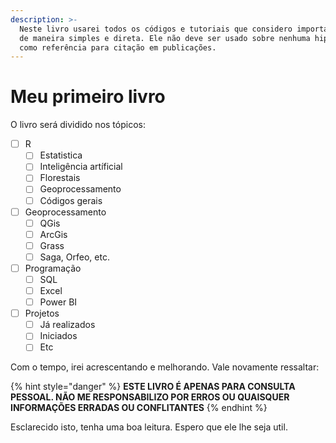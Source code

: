 ```yaml
---
description: >-
  Neste livro usarei todos os códigos e tutoriais que considero importante. Será
  de maneira simples e direta. Ele não deve ser usado sobre nenhuma hipótese
  como referência para citação em publicações.
---
```


# Meu primeiro livro

O livro será dividido nos tópicos:

* [ ] R
  * [ ] Estatistica
  * [ ] Inteligência artíficial
  * [ ] Florestais
  * [ ] Geoprocessamento
  * [ ] Códigos gerais
* [ ] Geoprocessamento
  * [ ] QGis
  * [ ] ArcGis
  * [ ] Grass
  * [ ] Saga, Orfeo, etc.
* [ ] Programação
  * [ ] SQL
  * [ ] Excel
  * [ ] Power BI
* [ ] Projetos
  * [ ] Já realizados
  * [ ] Iniciados
  * [ ] Etc

Com o tempo, irei acrescentando e melhorando. Vale novamente ressaltar: 

{% hint style="danger" %}
**ESTE LIVRO É APENAS PARA CONSULTA PESSOAL. NÃO ME RESPONSABILIZO POR ERROS OU QUAISQUER INFORMAÇÕES ERRADAS OU CONFLITANTES**
{% endhint %}

Esclarecido isto, tenha uma boa leitura. Espero que ele lhe seja util.

